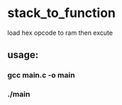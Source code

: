 # stack_to_function
load hex opcode to ram then excute

## usage:
### gcc main.c -o main
### ./main

